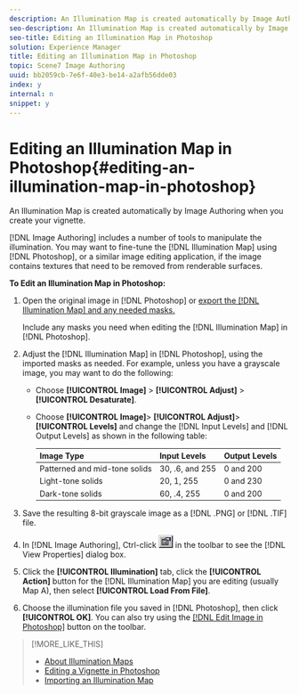 ```yaml
---
description: An Illumination Map is created automatically by Image Authoring when you create your vignette.
seo-description: An Illumination Map is created automatically by Image Authoring when you create your vignette.
seo-title: Editing an Illumination Map in Photoshop
solution: Experience Manager
title: Editing an Illumination Map in Photoshop
topic: Scene7 Image Authoring
uuid: bb2059cb-7e6f-40e3-be14-a2afb56dde03
index: y
internal: n
snippet: y
---
```


# Editing an Illumination Map in Photoshop{#editing-an-illumination-map-in-photoshop}

An Illumination Map is created automatically by Image Authoring when you create your vignette.

 [!DNL Image Authoring] includes a number of tools to manipulate the illumination. You may want to fine-tune the [!DNL Illumination Map] using [!DNL Photoshop], or a similar image editing application, if the image contains textures that need to be removed from renderable surfaces.

**To Edit an Illumination Map in Photoshop:** 

1. Open the original image in [!DNL Photoshop] or [export the [!DNL Illumination Map] and any needed masks.](../../c-vat-obj-pg/c-vat-img-maps/t-vat-exp-img-map.md#task-15fc6689062e49b098a698d6621a793b)

   Include any masks you need when editing the [!DNL Illumination Map] in [!DNL Photoshop]. 

1. Adjust the [!DNL Illumination Map] in [!DNL Photoshop], using the imported masks as needed. For example, unless you have a grayscale image, you may want to do the following:

    * Choose **[!UICONTROL Image]** > **[!UICONTROL Adjust]** > **[!UICONTROL Desaturate]**. 
    
    * Choose **[!UICONTROL Image]**> **[!UICONTROL Adjust]**> **[!UICONTROL Levels]** and change the [!DNL Input Levels] and [!DNL Output Levels] as shown in the following table:

       |  Image Type  | Input Levels  | Output Levels  |
       |---|---|---|
       |  Patterned and mid-tone solids  | 30, .6, and 255  | 0 and 200  |
       |  Light-tone solids  | 20, 1, 255  | 0 and 230  |
       |  Dark-tone solids  | 60, .4, 255  | 0 and 200  |

1. Save the resulting 8-bit grayscale image as a [!DNL .PNG] or [!DNL .TIF] file.
1. In [!DNL Image Authoring], Ctrl-click ![](assets/finger.png) in the toolbar to see the [!DNL View Properties] dialog box.
1. Click the **[!UICONTROL Illumination]** tab, click the **[!UICONTROL Action]** button for the [!DNL Illumination Map] you are editing (usually Map A), then select **[!UICONTROL Load From File]**.
1. Choose the illumination file you saved in [!DNL Photoshop], then click **[!UICONTROL OK]**.
You can also try using the [ [!DNL Edit Image in Photoshop]](../../c-vat-gs/c-vat-work-ps/t-vat-edit-vign-ps.md#task-cce73c014f5c4e81bdb5878d3067c809) button on the toolbar. 

>[!MORE_LIKE_THIS]
>
>* [About Illumination Maps](../../c-vat-work-illum-pg/c-vat-abt-illum-pg/c-vat-illum-maps.md#concept-3243a49c92dd4491947481d339d12f3f)
>* [Editing a Vignette in Photoshop](../../c-vat-gs/c-vat-work-ps/t-vat-edit-vign-ps.md#task-cce73c014f5c4e81bdb5878d3067c809)
>* [Importing an Illumination Map](../../c-vat-work-illum-pg/c-vat-work-illum-maps/t-vat-imp-illum-map.md#task-2171a079ad2b45ada70487cbbcff5d89)
